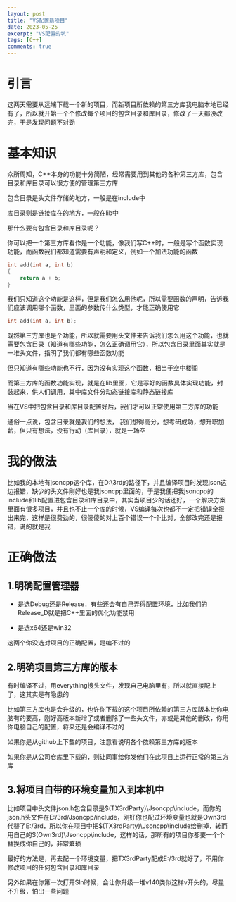 ```yaml
---
layout: post
title: "VS配置新项目"
date: 2023-05-25
excerpt: "VS配置的坑"
tags: [C++]
comments: true
---
```


# 引言

这两天需要从远端下载一个新的项目，而新项目所依赖的第三方库我电脑本地已经有了，所以就开始一个个修改每个项目的包含目录和库目录，修改了一天都没改完，于是发现问题不对劲

# 基本知识

众所周知，C++本身的功能十分简陋，经常需要用到其他的各种第三方库，包含目录和库目录可以很方便的管理第三方库

包含目录是头文件存储的地方，一般是在include中

库目录则是链接库在的地方，一般在lib中

那什么要有包含目录和库目录呢？

你可以把一个第三方库看作是一个功能，像我们写C++时，一般是写个函数实现功能，而函数我们都知道需要有声明和定义，例如一个加法功能的函数

```c++
int add(int a, int b)
{
    return a + b;
}
```

我们只知道这个功能是这样，但是我们怎么用他呢，所以需要函数的声明，告诉我们应该调用哪个函数，里面的参数传什么类型，才能正确使用它

```c++
int add(int a, int b);
```

既然第三方库也是个功能，所以就需要用头文件来告诉我们怎么用这个功能，也就需要包含目录（知道有哪些功能，怎么正确调用它），所以包含目录里面其实就是一堆头文件，指明了我们都有哪些函数功能

但只知道有哪些功能也不行，因为没有实现这个函数，相当于空中楼阁

而第三方库的函数功能实现，就是在lib里面，它是写好的函数具体实现功能，封装起来，供人们调用，其中库文件分动态链接库和静态链接库

当在VS中把包含目录和库目录配置好后，我们才可以正常使用第三方库的功能

通俗一点说，包含目录就是我们的想法， 我们想得高分，想考研成功，想升职加薪，但只有想法，没有行动（库目录），就是一场空

# 我的做法

比如我的本地有jsoncpp这个库，在D:\3rd的路径下，并且编译项目时发现json这边报错，缺少的头文件刚好也是我jsoncpp里面的，于是我便把我jsoncpp的include和lib配置进包含目录和库目录中，其实当项目少的话还好，一个解决方案里面有很多项目，并且也不止一个库的时候，VS编译每次也都不一定把错误全报出来完，这样是很费劲的，很傻傻的对上百个错误一个个比对，全部改完还是报错，说的就是我

# 正确做法

## 1.明确配置管理器

- 是选Debug还是Release，有些还会有自己弄得配置环境，比如我们的Release_D就是把C++里面的优化功能禁用

- 是选x64还是win32

这两个你没选对项目的正确配置，是编不过的

## 2.明确项目第三方库的版本 

有时编译不过，用everything搜头文件，发现自己电脑里有，所以就直接配上了，这其实是有隐患的

比如第三方库也是会升级的，也许你下载的这个项目所依赖的第三方库版本比你电脑有的要高，刚好高版本新增了或者删除了一些头文件，亦或是其他的删改，你用你电脑自己的配置，将来还是会编译不过的

如果你是从github上下载的项目，注意看说明各个依赖第三方库的版本

如果你是从公司仓库里下载的，则让同事给你发他们在此项目上运行正常的第三方库

## 3.将项目自带的环境变量加入到本机中

比如项目中头文件json.h包含目录是$(TX3rdParty)\Jsoncpp\include，而你的json.h头文件在E:/3rd/Jsoncpp/include，刚好你也配过环境变量也就是Own3rd代替了E:/3rd，所以你在项目中把$(TX3rdParty)\Jsoncpp\include给删掉，转而用自己的$(Own3rd)\Jsoncpp\include，这样的话，那所有的项目你都要一个个替换成你自己的，非常繁琐

最好的方法是，再去配一个环境变量，把TX3rdParty配成E:/3rd就好了，不用你修改项目的任何包含目录和库目录

另外如果在你第一次打开Sln时候，会让你升级一堆v140类似这样v开头的，尽量不升级，怕出一些问题
